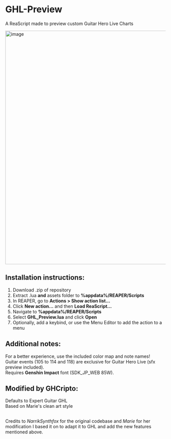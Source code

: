 # GHL-Preview
A ReaScript made to preview custom Guitar Hero Live Charts

<img width="702" height="732" alt="image" src="https://github.com/user-attachments/assets/54a2a888-4abb-49cf-a065-3d17ae18d7ec" />

## Installation instructions:
1. Download .zip of repository
2. Extract .lua **and** assets folder to **%appdata%/REAPER/Scripts**
3. In REAPER, go to **Actions > Show action list...**
4. Click **New action...** and then **Load ReaScript...**
5. Navigate to **%appdata%/REAPER/Scripts**
6. Select **GHL_Preview.lua** and click **Open**
7. Optionally, add a keybind, or use the Menu Editor to add the action to a menu

## Additional notes:
For a better experience, use the included color map and note names!  
Guitar events (105 to 114 and 118) are exclusive for Guitar Hero Live (sfx preview included).  
Requires **Genshin Impact** font (SDK_JP_WEB 85W).

## Modified by GHCripto:
Defaults to Expert Guitar GHL  
Based on Marie's clean art style

##
Credits to _NarrikSynthfox_ for the original codebase and _Marie_ for her modification I based it on to adapt it to GHL and add the new features mentioned above.
